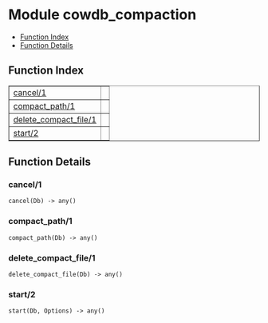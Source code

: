 

# Module cowdb_compaction #
* [Function Index](#index)
* [Function Details](#functions)


<a name="index"></a>

## Function Index ##


<table width="100%" border="1" cellspacing="0" cellpadding="2" summary="function index"><tr><td valign="top"><a href="#cancel-1">cancel/1</a></td><td></td></tr><tr><td valign="top"><a href="#compact_path-1">compact_path/1</a></td><td></td></tr><tr><td valign="top"><a href="#delete_compact_file-1">delete_compact_file/1</a></td><td></td></tr><tr><td valign="top"><a href="#start-2">start/2</a></td><td></td></tr></table>


<a name="functions"></a>

## Function Details ##

<a name="cancel-1"></a>

### cancel/1 ###

`cancel(Db) -> any()`


<a name="compact_path-1"></a>

### compact_path/1 ###

`compact_path(Db) -> any()`


<a name="delete_compact_file-1"></a>

### delete_compact_file/1 ###

`delete_compact_file(Db) -> any()`


<a name="start-2"></a>

### start/2 ###

`start(Db, Options) -> any()`


